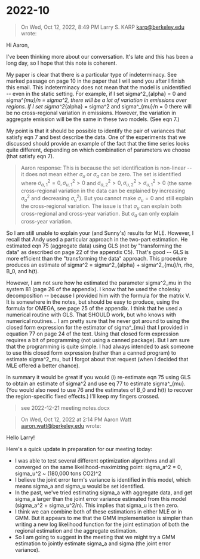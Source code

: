 # 2022-10
> On Wed, Oct 12, 2022, 8:49 PM Larry S. KARP <karp@berkeley.edu> wrote:

Hi Aaron,

I've been thinking more about our conversation.  It's late and this has been a long day, so I hope that this note is coherent.

My paper is clear that there is a particular type of indeterminacy.  See marked passage on page 10 in the paper that I will send you after I finish this email.  This indeterminacy does not mean that the model is unidentified -- even in the static setting.  For example, if I set sigma^2_{alpha} = 0 and sigma^_{mu}/n = sigma^2, there will be a lot of variation in emissions over regions. If I set  sigma^2_{alpha} = sigma^2 and sigma^_{mu}/n = 0 there will be no cross-regional variation in emissions.  However, the variation in aggregate emission will be the same in these two models.  (See eqn 7.)

My point is that it should be possible to identify the pair of variances that satisfy eqn 7 and best describe the data.  One of the experiments that we discussed should provide an example of the fact that the time series looks quite different, depending on which combination of parameters we choose (that satisfy eqn 7).

> Aaron response: This is because the set identification is non-linear -- it does not mean either $\sigma_u$ or $\sigma_a$ can be zero. The set is identified where $\sigma^2_{a,1} = 0, \sigma^2_{u,1}>0$ and $\sigma^2_{a,2} > 0, \sigma^2_{u,2}>\sigma^2_{u,1}>0$ (the same cross-regional variation in the data can be explained by increasing $\sigma^2_{a}$ and decreasing $\sigma^2_{u}$). But you cannot make $\sigma_u=0$ and still explain the cross-regional variation. The issue is that $\sigma_u$ can explain both cross-regional and cross-year variation. But $\sigma_a$ can only explain cross-year variation.

So I am still unable to explain your (and Sunny's) results for MLE.  However, I recall that Andy used a particular approach in the two-part estimation. He estimated eqn 75 (aggregate data) using GLS (not by "transforming the data" as described on page 22 of the appendix C5).  That's good -- GLS is more efficient than the "transforming the data" approach.  This procedure produces an estimate of sigma^2 = sigma^2_{alpha} + sigma^2_{mu}/n, rho, B_0, and h(t).

However, I am not sure how he estimated the parameter sigma^2_mu in the system 81 (page 26 of the appendix).  I know that he used the cholesky decomposition -- because I provided him with the formula for the matrix V.  It is somewhere in the notes, but should be easy to produce, using the formula for OMEGA, see page 25 of the appendix.  I think that he used a numerical routine with GLS.  That SHOULD work, but who knows with numerical routines...  I am pretty sure that he never got around to using the closed form expression for the estimator of sigma^_{mu} that I provided in equation 77 on page 24 of the text.  Using that closed form expression requires a bit of programming (not using a canned package).  But I am sure that the programming is quite simple.  I had always intended to ask someone to use this closed form expression (rather than a canned program) to estimate sigma^2_mu, but I forgot about that request (when I decided that MLE offered a better chance).

In summary it would be great if you would (i) re-estimate eqn 75 using GLS  to obtain an estimate of sigma^2  and use eq 77 to estimate sigma^_{mu}.  (You would also need to use 76 and the estimates of B_0 and h(t) to recover the region-specific fixed effects.)  I'll keep my fingers crossed.  

> see 2022-12-21 meeting notes.docx


> On Wed, Oct 12, 2022 at 2:14 PM Aaron Watt <aaron.watt@berkeley.edu> wrote:

Hello Larry!

Here's a quick update in preparation for our meeting today:
- I was able to test several different optimization algorithms and all converged on the same likelihood-maximizing point: sigma_a^2 = 0, sigma_u^2 ~ (180,000 tons CO2)^2
- I believe the joint error term's variance is identified in this model, which means sigma_a and sigma_u would be set identified.
- In the past, we've tried estimating sigma_a with aggregate data, and get sigma_a larger than the joint error variance estimated from this model (sigma_a^2 + sigma_u^2/n). This implies that sigma_u is then zero.
- I think we can combine both of these estimations in either MLE or in GMM. But it appears to me that the GMM implementation is simpler than writing a new log likelihood function for the joint estimation of both the regional estimation and the aggregate estimation.
- So I am going to suggest in the meeting that we might try a GMM estimation to jointly estimate sigma_a and sigma (the joint error variance).
